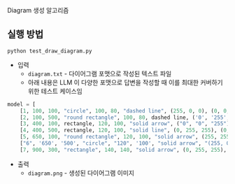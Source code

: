 Diagram 생성 알고리즘

## 실행 방법

```commandline
python test_draw_diagram.py
```

* 입력
  * ```diagram.txt``` - 다이어그램 포맷으로 작성된 텍스트 파일
  * 아래 내용은 LLM 이 다양한 포맷으로 답변을 작성할 때 이를 최대한 커버하기 위한 테스트 케이스임

```python
model = [
    [1, 100, 100, "circle", 100, 80, "dashed line", (255, 0, 0), (0, 0, 0), [2, 3]],
    [2, 100, 500, "round rectangle", 100, 80, dashed line, ('0', '255', '0'), ('0', '0', '0'), [3, 4]],
    [3, 400, 100, rectangle, 120, 100, "solid arrow", ("0", "0", "255"), ("0", "0", "0"), [1, 2]],
    [4, 400, 500, rectangle, 120, 100, "solid line", (0, 255, 255), (0, 0, 0), [2, 3]],
    [5, 650, 100, "round rectangle", 120, 100, "solid arrow", (255, 255, 0), (0, 0, 0), ["4", "5"]],
    ["6", '650', '500', "circle", "120", '100', "solid arrow", "(255, 0, 255)", "(0, 0, 0)", '[5, 6]'],
    [7, 900, 300, "rectangle", 140, 140, "solid arrow", (0, 255, 255), (0, 0, 0), "[6, 7]"],
```

* 출력
  * ```diagram.png``` - 생성된 다이어그램 이미지